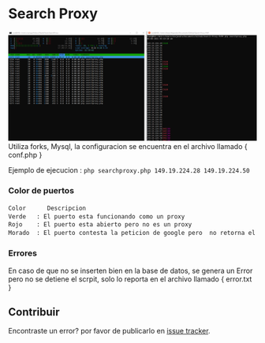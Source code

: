 # Search Proxy

![logo](test.PNG)
Utiliza forks, Mysql, la configuracion se encuentra en el archivo llamado { conf.php }


Ejemplo  de ejecucion :    `php searchproxy.php 149.19.224.28 149.19.224.50`


### Color de puertos
```sh
Color      Descripcion
Verde   : El puerto esta funcionando como un proxy
Rojo	: El puerto esta abierto pero no es un proxy
Morado	: El puerto contesta la peticion de google pero  no retorna el html de google, conclusion no es un proxy que se pueda usar
```

### Errores
En caso de que no se inserten bien en la base de datos, se genera un Error pero no se detiene el scrpit, solo lo reporta en el archivo llamado    { error.txt }




## Contribuir
Encontraste un error? por favor de publicarlo en [issue tracker](https://github.com/CR0NYM3X/Search-Proxy-PHP/issues).
